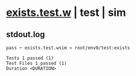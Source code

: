 # [exists.test.w](../../../../../../examples/tests/sdk_tests/bucket/exists.test.w) | test | sim

## stdout.log
```log
pass ─ exists.test.wsim » root/env0/test:exists
 
Tests 1 passed (1)
Test Files 1 passed (1)
Duration <DURATION>
```

